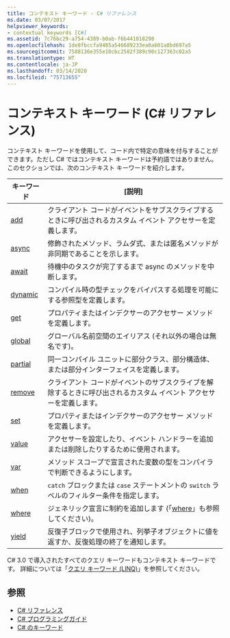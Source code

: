 ```yaml
---
title: コンテキスト キーワード - C# リファレンス
ms.date: 03/07/2017
helpviewer_keywords:
- contextual keywords [C#]
ms.assetid: 7c76bc29-a754-4389-b0ab-f6b441018298
ms.openlocfilehash: 1de8fbccfa9485a546689233ea8a601a8bd697a5
ms.sourcegitcommit: 7588136e355e10cbc2582f389c90c127363c02a5
ms.translationtype: HT
ms.contentlocale: ja-JP
ms.lasthandoff: 03/14/2020
ms.locfileid: "75713655"
---
```

# <a name="contextual-keywords-c-reference"></a>コンテキスト キーワード (C# リファレンス)

コンテキスト キーワードを使用して、コード内で特定の意味を付与することができます。ただし C# ではコンテキスト キーワードは予約語ではありません。 このセクションでは、次のコンテキスト キーワードを紹介します。  
  
|キーワード|[説明]|  
|-------------|-----------------|  
|[add](./add.md)|クライアント コードがイベントをサブスクライブするときに呼び出されるカスタム イベント アクセサーを定義します。|  
|[async](./async.md)|修飾されたメソッド、ラムダ式、または匿名メソッドが非同期であることを示します。|  
|[await](../operators/await.md)|待機中のタスクが完了するまで async のメソッドを中断します。|  
|[dynamic](../builtin-types/reference-types.md)|コンパイル時の型チェックをバイパスする処理を可能にする参照型を定義します。|  
|[get](./get.md)|プロパティまたはインデクサーのアクセサー メソッドを定義します。|  
|[global](../operators/namespace-alias-qualifier.md)|グローバル名前空間のエイリアス (それ以外の場合は無名です)。|  
|[partial](./partial-type.md)|同一コンパイル ユニットに部分クラス、部分構造体、または部分インターフェイスを定義します。|  
|[remove](./remove.md)|クライアント コードがイベントのサブスクライブを解除するときに呼び出されるカスタム イベント アクセサーを定義します。|  
|[set](./set.md)|プロパティまたはインデクサーのアクセサー メソッドを定義します。|  
|[value](./value.md)|アクセサーを設定したり、イベント ハンドラーを追加または削除したりするために使用されます。|  
|[var](./var.md)|メソッド スコープで宣言された変数の型をコンパイラで判断できるようにします。|  
|[when](when.md)|`catch` ブロックまたは `case` ステートメントの `switch` ラベルのフィルター条件を指定します。|
|[where](./where-generic-type-constraint.md)|ジェネリック宣言に制約を追加します (「[where](./where-clause.md)」も参照してください)。|  
|[yield](./yield.md)|反復子ブロックで使用され、列挙子オブジェクトに値を返すか、反復処理の終了を通知します。|  
  
 C# 3.0 で導入されたすべてのクエリ キーワードもコンテキスト キーワードです。 詳細については「[クエリ キーワード (LINQ)](./query-keywords.md)」を参照してください。  
  
## <a name="see-also"></a>参照

- [C# リファレンス](../index.md)
- [C# プログラミングガイド](../../programming-guide/index.md)
- [C# のキーワード](./index.md)

